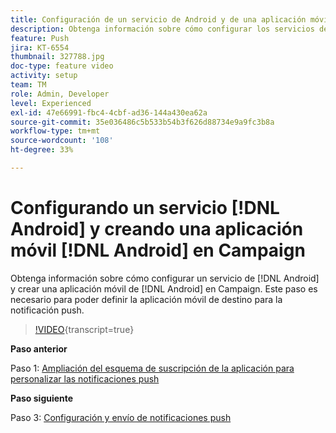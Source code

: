 ```yaml
---
title: Configuración de un servicio de Android y de una aplicación móvil de Android en Campaign
description: Obtenga información sobre cómo configurar los servicios de Android y crear una aplicación móvil de Android en Campaign. Esto es necesario para que definamos la aplicación Neotrip como objetivo para la notificación push.
feature: Push
jira: KT-6554
thumbnail: 327788.jpg
doc-type: feature video
activity: setup
team: TM
role: Admin, Developer
level: Experienced
exl-id: 47e66991-fbc4-4cbf-ad36-144a430ea62a
source-git-commit: 35e036486c5b533b54b3f626d88734e9a9fc3b8a
workflow-type: tm+mt
source-wordcount: '108'
ht-degree: 33%

---
```


# Configurando un servicio [!DNL Android] y creando una aplicación móvil [!DNL Android] en Campaign

Obtenga información sobre cómo configurar un servicio de [!DNL Android] y crear una aplicación móvil de [!DNL Android] en Campaign. Este paso es necesario para poder definir la aplicación móvil de destino para la notificación push.

>[!VIDEO](https://video.tv.adobe.com/v/340735?quality=12&learn=on&captions=spa){transcript=true}

**Paso anterior**

Paso 1: [Ampliación del esquema de suscripción de la aplicación para personalizar las notificaciones push](/help/tutorial-getting-started-with-push-notifications-for-android/extending-the-app-subscription-schema.md)

**Paso siguiente**

Paso 3: [Configuración y envío de notificaciones push](/help/tutorial-getting-started-with-push-notifications-for-android/configuring-and-sending-push-notifications.md)
